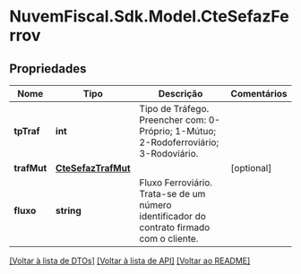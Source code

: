 # NuvemFiscal.Sdk.Model.CteSefazFerrov

## Propriedades

Nome | Tipo | Descrição | Comentários
------------ | ------------- | ------------- | -------------
**tpTraf** | **int** | Tipo de Tráfego.  Preencher com:        0-Próprio;        1-Mútuo;        2-Rodoferroviário;        3-Rodoviário. | 
**trafMut** | [**CteSefazTrafMut**](CteSefazTrafMut.md) |  | [optional] 
**fluxo** | **string** | Fluxo Ferroviário.  Trata-se de um número identificador do contrato firmado com o cliente. | 

[[Voltar à lista de DTOs]](../README.md#documentation-for-models) [[Voltar à lista de API]](../README.md#documentation-for-api-endpoints) [[Voltar ao README]](../README.md)

